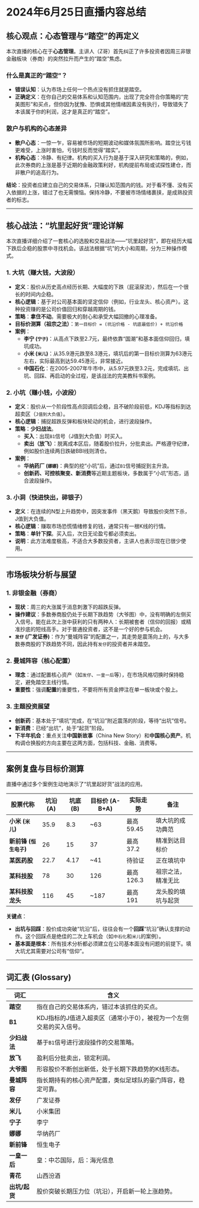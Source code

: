 # 2024年6月25日直播内容总结

## 核心观点：心态管理与“踏空”的再定义

本次直播的核心在于**心态管理**。主讲人（Z哥）首先纠正了许多投资者因周三非银金融板块（券商）的突然拉升而产生的“踏空”焦虑。

### 什么是真正的“踏空”？
- **错误认知**：认为市场上任何一个热点没有抓住就是踏空。
- **正确定义**：在你自己的交易体系和认知范围内，出现了完全符合你策略的“完美图形”和买点，但你因为犹豫、恐惧或其他情绪因素没有执行，导致错失了本该属于你的利润，这才是真正的“踏空”。

### 散户与机构的心态差异
- **散户心态**：一惊一乍，容易被市场的短期波动和媒体氛围所影响。踏空比亏钱更难受，上涨时害怕，亏钱时反而觉得“踏实”。
- **机构心态**：冷静、有纪律。机构的买入行为是基于深入研究和策略的，例如，此次券商的上涨是基于近期的金融政策利好，机构提前布局或试探性建仓，而非散户的追高行为。

**结论**：投资者应建立自己的交易体系，只赚认知范围内的钱。对于看不懂、没有买入依据的上涨，错过了也无需懊恼。保持冷静，不要被市场情绪裹挟，是成熟投资者的标志。

---

## 核心战法：“坑里起好货”理论详解

本次直播详细介绍了一套核心的选股和交易战法——“坑里起好货”，即在经历大幅下跌后企稳的股票中寻找机会。该战法根据“坑”的大小和周期，分为三种操作模式。

### 1. 大坑（赚大钱，大波段）
- **定义**：股价从历史高点经历长期、大幅度的下跌（屁滚尿流），然后在一个很长的时间内企稳。
- **核心逻辑**：基于对公司基本面的坚定信仰（例如，行业龙头、核心资产）。这种投资赚的是公司价值回归和穿越周期的钱。
- **策略**：**拿住不动**。需要极大的耐心和承受大幅回撤的心理准备。
- **目标价测算（祖宗之法）**：`第一目标价 = (坑沿价格 - 坑底最低价) + 坑沿价格`
- **案例**：
    - **李宁 (`宁子`)**：从高点下跌至2.7元，最终依靠“国潮”和基本面信仰回归，填坑成功。
    - **小米 (`米儿`)**：从35.9港元跌至8.3港元，填坑后的第一目标价测算为63港元左右，实际最高到达59.45港元，非常接近。
    - **中国石化**：在2005-2007年牛市中，从5.97元跌至3.2元，完成填坑、出坑、回踩、再启动的全过程，是该战法的完美教科书案例。

### 2. 小坑（赚小钱，小波段）
- **定义**：股价从一个阶段性高点回调后企稳，且不破阶段前低，KDJ等指标到达超卖区（`J值到大负值`）。
- **核心逻辑**：捕捉超跌反弹和板块轮动的机会，进行波段操作。
- **策略**：**少妇战法**。
    - **买入**：出现`B1`信号（J值到大负值）时买入。
    - **卖出（放飞）**：脱离成本区后，随着股价拉升，分批卖出。严格遵守纪律，例如股价连续两日跌破BBI线则清仓。
- **案例**：
    - **华纳药厂 (`娜娜`)**：典型的挖“小坑”后，通过`B1`信号捕捉到主升浪。
    - **创新药、可控核聚变、新消费**等近期主题板块，多数属于“小坑”形态，适合波段操作。

### 3. 小洞（快进快出，碎银子）
- **定义**：在连续的N型上升趋势中，因突发事件（黑天鹅）导致股价突然下杀，J值到大负值。
- **核心逻辑**：赚取市场恐慌情绪修复的钱，通常只有一根K线的行情。
- **策略**：**单针下探**。买入后，次日无论盈亏都必须卖出。
- **说明**：此方法难度极高，不适合大多数投资者，主讲人也表示现在已很少使用。

---

## 市场板块分析与展望

### 1. 非银金融（券商）
- **现状**：周三的大涨属于消息刺激下的超跌反弹。
- **操作建议**：多数券商股仍处于长期下跌趋势（大爷图）中，没有明确的左侧买入信号。能在此次上涨中获利的只有两种人：长期被套者（信仰的回报）或精准抄底的短线高手。对于普通投资者，这不是一个好的参与机会。
- **`发仔` (广发证券)**：作为“曼城阵容”的配置之一，其走势是震荡向上的，与大多数券商股的下跌趋势不同，因此持有`发仔`的投资者并未踏空。

### 2. 曼城阵容（核心配置）
- **理念**：通过配置核心资产（如`发仔`、`一皇一后`等），在市场风格切换时保持稳定，避免踏空主线行情。
- **重要性**：强调**配置**的重要性，不要将所有资金押注在单一板块或个股上。

### 3. 主题投资展望
- **创新药**：基本处于“填坑”完成，在“坑沿”附近震荡的阶段，等待“出坑”信号。
- **新消费**：已经“出坑”，处于“起货”阶段。
- **下半年机会**：重点关注**中国新故事**（China New Story）和**中国核心资产**。机构调仓换股的方向主要在这两方面，包括科技、金融、消费等。

---

## 案例复盘与目标价测算

直播中通过多个案例生动地演示了“坑里起好货”战法的应用。

| 股票代称 | 坑沿 (A) | 坑底 (B) | 目标价 (A-B+A) | 实际走势 | 备注 |
|---|---|---|---|---|---|
| **小米 (`米儿`)** | 35.9 | 8.3 | ~63 | 最高59.45 | 填大坑的成功典范 |
| **新前锋 (`恒生电子`)** | 26 | 15 | 37 | 最高37.2 | 精准到达目标价 |
| **某医药股** | 22.7 | 4.17 | ~41 | 待验证 | 正在填坑中 |
| **某科技股** | 78 | 30 | 126 | 最高126.3 | 祖宗之法，精准无比 |
| **某科技股龙头** | 116 | 45 | ~187 | 最高191 | 龙头股的填坑与起货 |

**关键点**：
- **出坑与回踩**：股价成功突破“坑沿”后，往往会有一个**回踩**“坑沿”确认支撑的动作。这个回踩点是绝佳的二次上车机会（如`中石化`和`米儿`的案例）。
- **基本面是根本**：所有技术分析都必须建立在公司基本面没有问题的前提下。填大坑尤其需要对公司有“信仰”。

---

## 词汇表 (Glossary)

| 词汇 | 含义 |
|---|---|
| **踏空** | 指在自己的交易体系内，错过本该抓住的买点。 |
| **B1** | KDJ指标的J值进入超卖区（通常小于0），被视为一个左侧交易的买入信号。 |
| **少妇战法** | 基于`B1`信号进行波段操作的交易策略。 |
| **放飞** | 盈利后分批卖出，锁定利润。 |
| **大爷图** | 形容股价不断创出新低，处于长期下跌趋势的K线形态。 |
| **曼城阵容** | 指长期持有的核心资产配置，类似足球队的豪门阵容，稳定可靠。 |
| **发仔** | 广发证券 |
| **米儿** | 小米集团 |
| **宁子** | 李宁 |
| **娜娜** | 华纳药厂 |
| **新前锋** | 恒生电子 |
| **一皇一后** | 皇：中芯国际，后：海光信息 |
| **青花** | 山西汾酒 |
| **出坑/起货** | 股价突破长期压力位（坑沿），开启新一轮上涨趋势。 |
